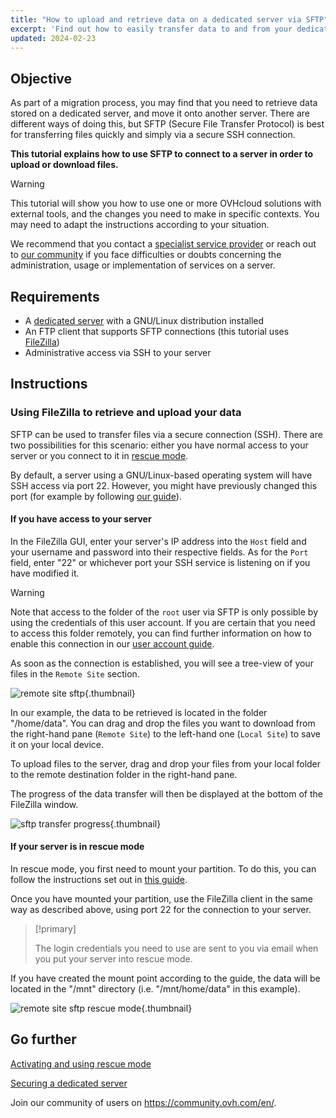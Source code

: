 ```yaml
---
title: "How to upload and retrieve data on a dedicated server via SFTP"
excerpt: 'Find out how to easily transfer data to and from your dedicated server'
updated: 2024-02-23
---
```


## Objective

As part of a migration process, you may find that you need to retrieve data stored on a dedicated server, and move it onto another server. There are different ways of doing this, but SFTP (Secure File Transfer Protocol) is best for transferring files quickly and simply via a secure SSH connection.

**This tutorial explains how to use SFTP to connect to a server in order to upload or download files.**

> [!warning]
> This tutorial will show you how to use one or more OVHcloud solutions with external tools, and the changes you need to make in specific contexts. You may need to adapt the instructions according to your situation.
>
> We recommend that you contact a [specialist service provider](https://partner.ovhcloud.com/en-au/directory/) or reach out to [our community](https://community.ovh.com/en/) if you face difficulties or doubts concerning the administration, usage or implementation of services on a server.
>

## Requirements

- A [dedicated server](https://www.ovhcloud.com/en-au/bare-metal/) with a GNU/Linux distribution installed
- An FTP client that supports SFTP connections (this tutorial uses [FileZilla](https://filezilla-project.org/))
- Administrative access via SSH to your server

## Instructions

### Using FileZilla to retrieve and upload your data

SFTP can be used to transfer files via a secure connection (SSH). There are two possibilities for this scenario: either you have normal access to your server or you connect to it in [rescue mode](/pages/bare_metal_cloud/dedicated_servers/rescue_mode).

By default, a server using a GNU/Linux-based operating system will have SSH access via port 22. However, you might have previously changed this port (for example by following [our guide](/pages/bare_metal_cloud/dedicated_servers/securing-a-dedicated-server)).

#### **If you have access to your server**

In the FileZilla GUI, enter your server's IP address into the `Host` field and your username and password into their respective fields. As for the `Port` field, enter "22" or whichever port your SSH service is listening on if you have modified it.

> [!warning]
> Note that access to the folder of the `root` user via SFTP is only possible by using the credentials of this user account. If you are certain that you need to access this folder remotely, you can find further information on how to enable this connection in our [user account guide](/pages/bare_metal_cloud/dedicated_servers/changing_root_password_linux_ds).
>

As soon as the connection is established, you will see a tree-view of your files in the `Remote Site` section.

![remote site sftp](images/sftp_sd_01.png){.thumbnail}

In our example, the data to be retrieved is located in the folder "/home/data". You can drag and drop the files you want to download from the right-hand pane (`Remote Site`) to the left-hand one (`Local Site`) to save it on your local device.

To upload files to the server, drag and drop your files from your local folder to the remote destination folder in the right-hand pane.

The progress of the data transfer will then be displayed at the bottom of the FileZilla window.

![sftp transfer progress](images/sftp_sd_02.png){.thumbnail}

#### **If your server is in rescue mode**

In rescue mode, you first need to mount your partition. To do this, you can follow the instructions set out in [this guide](/pages/bare_metal_cloud/dedicated_servers/rescue_mode).

Once you have mounted your partition, use the FileZilla client in the same way as described above, using port 22 for the connection to your server.

> [!primary]
>
> The login credentials you need to use are sent to you via email when you put your server into rescue mode.
>

If you have created the mount point according to the guide, the data will be located in the "/mnt" directory (i.e. "/mnt/home/data" in this example).

![remote site sftp rescue mode](images/sftp_sd_03.png){.thumbnail}

## Go further

[Activating and using rescue mode](/pages/bare_metal_cloud/dedicated_servers/rescue_mode)

[Securing a dedicated server](/pages/bare_metal_cloud/dedicated_servers/securing-a-dedicated-server)

Join our community of users on <https://community.ovh.com/en/>. 